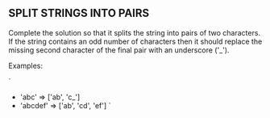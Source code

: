 ## SPLIT STRINGS INTO PAIRS

Complete the solution so that it splits the string into pairs of two characters. If the string contains an odd number of characters then it should replace the missing second character of the final pair with an underscore ('_').

Examples:

`
* 'abc' =>  ['ab', 'c_']
* 'abcdef' => ['ab', 'cd', 'ef']
`